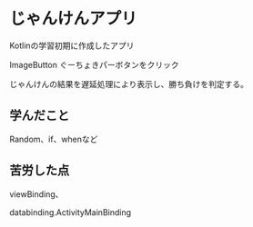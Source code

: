 # じゃんけんアプリ

Kotlinの学習初期に作成したアプリ


ImageButton ぐーちょきパーボタンをクリック

じゃんけんの結果を遅延処理により表示し、勝ち負けを判定する。



## 学んだこと

Random、if、whenなど

## 苦労した点

viewBinding、

databinding.ActivityMainBinding
